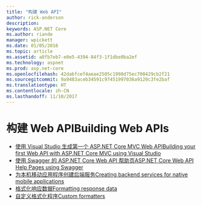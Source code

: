```yaml
---
title: "构建 Web API"
author: rick-anderson
description: 
keywords: ASP.NET Core
ms.author: riande
manager: wpickett
ms.date: 01/05/2016
ms.topic: article
ms.assetid: a8fb7eb7-e0e5-4394-84f3-1f1dbe0ba2ef
ms.technology: aspnet
ms.prod: asp.net-core
ms.openlocfilehash: 42dabfcef4aeae2505c1998d75ec700429cb2f21
ms.sourcegitcommit: 9a9483aceb34591c97451997036a9120c3fe2baf
ms.translationtype: HT
ms.contentlocale: zh-CN
ms.lasthandoff: 11/10/2017
---
```

# <a name="building-web-apis"></a><span data-ttu-id="72416-103">构建 Web API</span><span class="sxs-lookup"><span data-stu-id="72416-103">Building Web APIs</span></span>

* [<span data-ttu-id="72416-104">使用 Visual Studio 生成第一个 ASP.NET Core MVC Web API</span><span class="sxs-lookup"><span data-stu-id="72416-104">Building your first Web API with ASP.NET Core MVC using Visual Studio</span></span>](../../tutorials/first-web-api.md)
* [<span data-ttu-id="72416-105">使用 Swagger 的 ASP.NET Core Web API 帮助页</span><span class="sxs-lookup"><span data-stu-id="72416-105">ASP.NET Core Web API Help Pages using Swagger</span></span>](../../tutorials/web-api-help-pages-using-swagger.md)
* [<span data-ttu-id="72416-106">为本机移动应用程序创建后端服务</span><span class="sxs-lookup"><span data-stu-id="72416-106">Creating backend services for native mobile applications</span></span>](../../mobile/native-mobile-backend.md)
* [<span data-ttu-id="72416-107">格式化响应数据</span><span class="sxs-lookup"><span data-stu-id="72416-107">Formatting response data</span></span>](../models/formatting.md)
* [<span data-ttu-id="72416-108">自定义格式化程序</span><span class="sxs-lookup"><span data-stu-id="72416-108">Custom formatters</span></span>](../advanced/custom-formatters.md)

